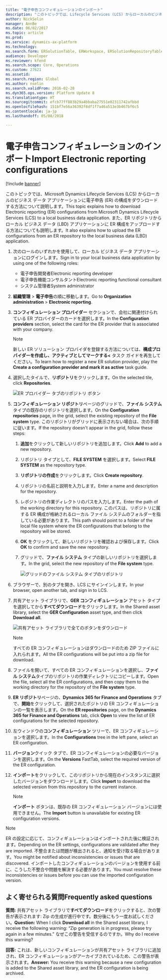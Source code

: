 ```yaml
---
title: "電子申告コンフィギュレーションのインポート"
description: "このトピックでは、Lifecycle Services (LCS) からローカルのビジネス データ アプリケーションに電子申告 (ER) の構成をインポートする方法について説明します。"
author: NickSelin
manager: AnnBe
ms.date: 06/02/2017
ms.topic: article
ms.prod: 
ms.service: dynamics-ax-platform
ms.technology: 
ms.search.form: ERSolutionTable, ERWorkspace, ERSolutionRepositoryTable, ERSolutionImport
audience: Developer
ms.reviewer: kfend
ms.search.scope: Core, Operations
ms.custom: 27621
ms.assetid: 
ms.search.region: Global
ms.author: nselin
ms.search.validFrom: 2016-02-28
ms.dyn365.ops.version: Platform Update 8
ms.translationtype: HT
ms.sourcegitcommit: efcb77ff883b29a4bbaba27551e02311742afbbd
ms.openlocfilehash: 151bf7e56a36392f8df1f7a46a513e3b467bf6c5
ms.contentlocale: ja-jp
ms.lasthandoff: 05/08/2018

---
```


# <a name="import-electronic-reporting-configurations"></a><span data-ttu-id="46e80-103">電子申告コンフィギュレーションのインポート</span><span class="sxs-lookup"><span data-stu-id="46e80-103">Import Electronic reporting configurations</span></span>

[!include [banner](../includes/banner.md)]

<span data-ttu-id="46e80-104">このトピックでは、Microsoft Dynamics Lifecycle Services (LCS) からローカルのビジネス データ アプリケーションに電子申告 (ER) の構成をダウンロードする方法について説明します。</span><span class="sxs-lookup"><span data-stu-id="46e80-104">This topic explains how to download Electronic reporting (ER) configurations from Microsoft Dynamics Lifecycle Services (LCS) to a local business data application.</span></span> <span data-ttu-id="46e80-105">また、ER リポジトリからローカル ビジネス データ (LBD) アプリケーションに ER 構成をアップロードする方法についても説明します。</span><span class="sxs-lookup"><span data-stu-id="46e80-105">It also explains how to upload the ER configurations from an ER repository to the local business data (LBD) application.</span></span>

1. <span data-ttu-id="46e80-106">次のロールのいずれかを使用して、ローカル ビジネス データ アプリケーションにログインします。</span><span class="sxs-lookup"><span data-stu-id="46e80-106">Sign in to your local business data application by using one of the following roles:</span></span>

    * <span data-ttu-id="46e80-107">電子申告開発者</span><span class="sxs-lookup"><span data-stu-id="46e80-107">Electronic reporting developer</span></span>
    * <span data-ttu-id="46e80-108">電子申告機能コンサルタント</span><span class="sxs-lookup"><span data-stu-id="46e80-108">Electronic reporting functional consultant</span></span>
    * <span data-ttu-id="46e80-109">システム管理者</span><span class="sxs-lookup"><span data-stu-id="46e80-109">System administrator</span></span>

2. <span data-ttu-id="46e80-110">**組織管理** > **電子申告**の順に移動します。</span><span class="sxs-lookup"><span data-stu-id="46e80-110">Go to **Organization administration** > **Electronic reporting**.</span></span>
3. <span data-ttu-id="46e80-111">**コンフィギュレーション プロバイダー** セクションで、会社に関連付けられている ER プロバイダーのカードを選択します。</span><span class="sxs-lookup"><span data-stu-id="46e80-111">In the **Configuration providers** section, select the card for the ER provider that is associated with your company.</span></span>

    > [!NOTE]
    > <span data-ttu-id="46e80-112">新しい ER ソリューション プロバイダを登録する方法については、**構成プロバイダーを作成し、アクティブとしてマークする<** タスク ガイドを再生してください。</span><span class="sxs-lookup"><span data-stu-id="46e80-112">To learn how to register a new ER solution provider, play the **Create a configuration provider and mark it as active** task guide.</span></span>

4. <span data-ttu-id="46e80-113">選択したタイルで、**リポジトリ**をクリックします。</span><span class="sxs-lookup"><span data-stu-id="46e80-113">On the selected tile, click **Repositories**.</span></span>

    ![ER プロバイダー タブのリポジトリ ボタン](media/ger-providers-tiles.png)

5. <span data-ttu-id="46e80-115">**コンフィギュレーション リポジトリ**ページのグリッドで、**ファイル システム**タイプの既存のリポジトリを選択します。</span><span class="sxs-lookup"><span data-stu-id="46e80-115">On the **Configuration repositories** page, in the grid, select the existing repository of the **File system** type.</span></span> <span data-ttu-id="46e80-116">このリポジトリがグリッドに表示されない場合は、次の手順に従います。</span><span class="sxs-lookup"><span data-stu-id="46e80-116">If the repository doesn't appear in the grid, follow these steps:</span></span>

   1. <span data-ttu-id="46e80-117">**追加**をクリックして新しいリポジトリを追加します。</span><span class="sxs-lookup"><span data-stu-id="46e80-117">Click **Add** to add a new repository.</span></span>
   2. <span data-ttu-id="46e80-118">リポジトリ タイプとして、**FILE SYSTEM** を選択します。</span><span class="sxs-lookup"><span data-stu-id="46e80-118">Select **FILE SYSTEM** as the repository type.</span></span>
   3. <span data-ttu-id="46e80-119">**リポジトリの作成**をクリックします。</span><span class="sxs-lookup"><span data-stu-id="46e80-119">Click **Create repository**.</span></span>
   4. <span data-ttu-id="46e80-120">リポジトリの名前と説明を入力します。</span><span class="sxs-lookup"><span data-stu-id="46e80-120">Enter a name and description for the repository.</span></span>
   5. <span data-ttu-id="46e80-121">レポジトリの作業ディレクトリのパスを入力します。</span><span class="sxs-lookup"><span data-stu-id="46e80-121">Enter the path of the working directory for this repository.</span></span> <span data-ttu-id="46e80-122">このパスは、リポジトリに属する ER 構成が格納されるローカル ファイル システムのフォルダーを指している必要があります。</span><span class="sxs-lookup"><span data-stu-id="46e80-122">This path should point to a folder of the local file system where the ER configurations that belong to the repository will be stored.</span></span>
   6. <span data-ttu-id="46e80-123">**OK** をクリックして、新しいリポジトリを確認および保存します。</span><span class="sxs-lookup"><span data-stu-id="46e80-123">Click **OK** to confirm and save the new repository.</span></span>
   7. <span data-ttu-id="46e80-124">グリッドで、**ファイル システム** タイプの新しいリポジトリを選択します。</span><span class="sxs-lookup"><span data-stu-id="46e80-124">In the grid, select the new repository of the **File system** type.</span></span>

      ![グリッドのファイル システム タイプのリポジトリ](media/ger-file-repository.png)

6. <span data-ttu-id="46e80-126">ブラウザーで、別のタブを開き、LCS にサインインします。</span><span class="sxs-lookup"><span data-stu-id="46e80-126">In your browser, open another tab, and sign in to LCS.</span></span>
7. <span data-ttu-id="46e80-127">共有アセット ライブラリで、**GER コンフィギュレーション** アセット タイプを選択してから**すべてダウンロード**をクリックします。</span><span class="sxs-lookup"><span data-stu-id="46e80-127">In the Shared asset library, select the **GER Configuration** asset type, and then click **Download all**.</span></span>

    ![共有アセット ライブラリで全てのボタンをダウンロード](media/ger-lcs-shared-asset-library.png)
    
    > [!NOTE]
    > <span data-ttu-id="46e80-129">すべての ER コンフィギュレーションはダウンロードのため ZIP ファイルに入れられます。</span><span class="sxs-lookup"><span data-stu-id="46e80-129">All the ER configurations will be put into a zip file for download.</span></span>
    
8. <span data-ttu-id="46e80-130">ファイルを開いて、すべての ER コンフィギュレーションを選択し、**ファイル システム**タイプのリポジトリの作業ディレクトリにコピーします。</span><span class="sxs-lookup"><span data-stu-id="46e80-130">Open the file, select all the ER configurations, and then copy them to the working directory for the repository of the **File system** type.</span></span>
9. <span data-ttu-id="46e80-131">**ER リポジトリ**ページの、**Dynamics 365 for Finance and Operations** タブで、**開始**をクリックして、選択されたポジトリの ER コンフィギュレーションの一覧を表示します。</span><span class="sxs-lookup"><span data-stu-id="46e80-131">On the **ER repositories** page, on the **Dynamics 365 for Finance and Operations** tab, click **Open** to view the list of ER configurations for the selected repository.</span></span>
10. <span data-ttu-id="46e80-132">左ウィンドウの**コンフィギュレーション** ツリーで、ER コンフィギュレーションを選択します。</span><span class="sxs-lookup"><span data-stu-id="46e80-132">In the **Configurations** tree in the left pane, select an ER configuration.</span></span>
11. <span data-ttu-id="46e80-133">**バージョン**クイック タブで、ER コンフィギュレーションの必要なバージョンを選択します。</span><span class="sxs-lookup"><span data-stu-id="46e80-133">On the **Versions** FastTab, select the required version of the ER configuration.</span></span>
12. <span data-ttu-id="46e80-134">**インポート**をクリックして、このリポジトリから現在のインスタンスに選択したバージョンをダウンロードします。</span><span class="sxs-lookup"><span data-stu-id="46e80-134">Click **Import** to download the selected version from this repository to the current instance.</span></span> 

    > [!NOTE]
    > <span data-ttu-id="46e80-135">**インポート** ボタンは、既存の ER コンフィギュレーション バージョンには使用できません。</span><span class="sxs-lookup"><span data-stu-id="46e80-135">The **Import** button is unavailable for existing ER configuration versions.</span></span> 

> [!NOTE]
> <span data-ttu-id="46e80-136">ER の設定に応じて、コンフィギュレーションはインポートされた後に検証されます。</span><span class="sxs-lookup"><span data-stu-id="46e80-136">Depending on the ER settings, configurations are validated after they are imported.</span></span> <span data-ttu-id="46e80-137">不整合または問題が検出されると、通知を受け取る場合があります。</span><span class="sxs-lookup"><span data-stu-id="46e80-137">You might be notified about inconsistencies or issues that are discovered.</span></span> <span data-ttu-id="46e80-138">インポートしたコンフィギュレーションのバージョンを使用する前に、こうした不整合や問題を解決する必要があります。</span><span class="sxs-lookup"><span data-stu-id="46e80-138">You must resolve these inconsistencies or issues before you can use the imported configuration version.</span></span> 

## <a name="frequently-asked-questions"></a><span data-ttu-id="46e80-139">よく寄せられる質問</span><span class="sxs-lookup"><span data-stu-id="46e80-139">Frequently asked questions</span></span>

<span data-ttu-id="46e80-140">**質問:** 共有アセット ライブラリで**すべてダウンロード**をクリックすると、次の警告が表示されます: Zip の生成が進行中です。数分後にもう一度お試しください。</span><span class="sxs-lookup"><span data-stu-id="46e80-140">**Question:** When I click **Download all** in the Shared asset library, I receive the following warning: “Zip generation is in progress, please try again in a few minutes.”</span></span> <span data-ttu-id="46e80-141">なぜこの警告を受信するのですか。</span><span class="sxs-lookup"><span data-stu-id="46e80-141">Why do I receive this warning?</span></span>

<span data-ttu-id="46e80-142">**回答:** これは、新しいコンフィギュレーションが共有アセット ライブラリに追加され、ER コンフィギュレーションがアーカイブされているため、この警告が表示されます。</span><span class="sxs-lookup"><span data-stu-id="46e80-142">**Answer:** You receive this warning because a new configuration is added to the Shared asset library, and the ER configuration is being archived.</span></span>


